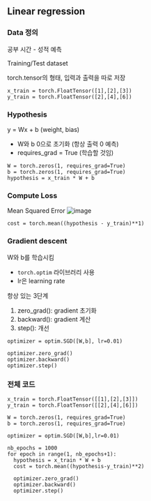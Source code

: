 ## Linear regression
### Data 정의
공부 시간 - 성적 예측

Training/Test dataset

torch.tensor의 형태, 입력과 출력을 따로 저장
```
x_train = torch.FloatTensor([1],[2],[3])
y_train = torch.FloatTensor([2],[4],[6])
```

### Hypothesis
y = Wx + b (weight, bias)
- W와 b 0으로 초기화 (항상 출력 0 예측)
- requires_grad = True (학습할 것임)

```
W = torch.zeros(1, requires_grad=True)
b = torch.zeros(1, requires_grad=True)
hypothesis = x_train * W + b
```

### Compute Loss
Mean Squared Error
![image](https://github.com/pomota/TIL/assets/132712212/37568ec1-d14b-4f69-a5a4-0bd11c8b499b)
```
cost = torch.mean((hypothesis - y_train)**1)
```

### Gradient descent
W와 b를 학습시킴
- `torch.optim` 라이브러리 사용
- lr은 learning rate

항상 있는 3단계
1. zero_grad(): gradient 초기화
2. backward(): gradient 계산
3. step(): 개선

```
optimizer = optim.SGD([W,b], lr=0.01)

optimizer.zero_grad()
optimizer.backward()
optimizer.step()
```

### 전체 코드
```
x_train = torch.FloatTensor([[1],[2],[3]])
y_train = torch.FloatTensor([[2],[4],[6]])

W = torch.zeros(1, requires_grad=True)
b = torch.zeros(1, requires_grad=True)

optimizer = optim.SGD([W,b],lr=0.01)

nb_epochs = 1000
for epoch in range(1, nb_epochs+1):
  hypothesis = x_train * W + b
  cost = torch.mean((hypothesis-y_train)**2)

  optimizer.zero_grad()
  optimizer.backward()
  optimizer.step()
```
